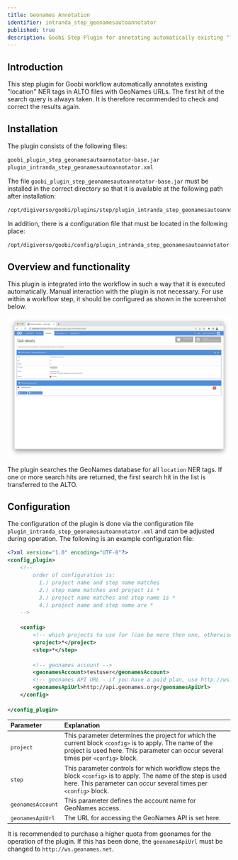 ```yaml
---
title: Geonames Annotation
identifier: intranda_step_geonamesautoannotator
published: true
description: Goobi Step Plugin for annotating automatically existing "location" NER tags in ALTO files with Geonames URLs.
---
```

## Introduction
This step plugin for Goobi workflow automatically annotates existing "location" NER tags in ALTO files with GeoNames URLs. The first hit of the search query is always taken. It is therefore recommended to check and correct the results again.


## Installation
The plugin consists of the following files:

```bash
goobi_plugin_step_geonamesautoannotator-base.jar
plugin_intranda_step_geonamesautoannotator.xml
```

The file `goobi_plugin_step_geonamesautoannotator-base.jar` must be installed in the correct directory so that it is available at the following path after installation:

```bash
/opt/digiverso/goobi/plugins/step/plugin_intranda_step_geonamesautoannotator-base.jar
```

In addition, there is a configuration file that must be located in the following place:

```bash
/opt/digiverso/goobi/config/plugin_intranda_step_geonamesautoannotator.xml
```


## Overview and functionality
This plugin is integrated into the workflow in such a way that it is executed automatically. Manual interaction with the plugin is not necessary. For use within a workflow step, it should be configured as shown in the screenshot below.

![Integration of the plugin into the workflow](screen1_en.png)

The plugin searches the GeoNames database for all `location` NER tags. If one or more search hits are returned, the first search hit in the list is transferred to the ALTO.


## Configuration
The configuration of the plugin is done via the configuration file `plugin_intranda_step_geonamesautoannotator.xml` and can be adjusted during operation. The following is an example configuration file:

```xml
<?xml version="1.0" encoding="UTF-8"?>
<config_plugin>
    <!--
        order of configuration is:
          1.) project name and step name matches
          2.) step name matches and project is *
          3.) project name matches and step name is *
          4.) project name and step name are *
	-->

    <config>
        <!-- which projects to use for (can be more then one, otherwise use *) -->
        <project>*</project>
        <step>*</step>

        <!-- geonames account -->
        <geonamesAccount>testuser</geonamesAccount>
        <!-- geonames API URL - if you have a paid plan, use http://ws.geonames.net here -->
        <geonamesApiUrl>http://api.geonames.org</geonamesApiUrl>
    </config>

</config_plugin>
```

| Parameter | Explanation |
| :--- | :--- |
| `project` | This parameter determines the project for which the current block `<config>` is to apply. The name of the project is used here. This parameter can occur several times per `<config>` block. |
| `step` | This parameter controls for which workflow steps the block `<config>` is to apply. The name of the step is used here. This parameter can occur several times per `<config>` block. |
| `geonamesAccount` | This parameter defines the account name for GeoNames access.  |
| `geonamesApiUrl` | The URL for accessing the GeoNames API is set here.  |

It is recommended to purchase a higher quota from geonames for the operation of the plugin. If this has been done, the `geonamesApiUrl` must be changed to `http://ws.geonames.net`.
